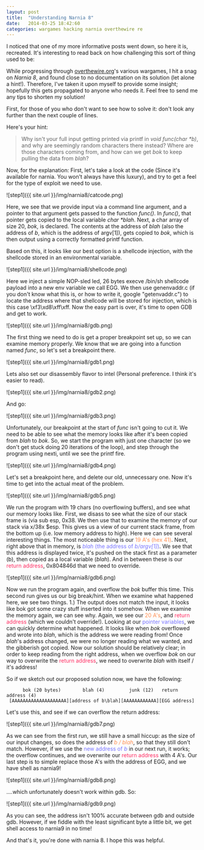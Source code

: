```yaml
---
layout: post
title:  "Understanding Narnia 8"
date:   2014-03-25 18:42:60
categories: wargames hacking narnia overthewire re
---
```

I noticed that one of my more informative posts went down, so here it is, recreated. It's interesting to read back on how challenging this sort of thing used to be:

While progressing through [overthewire.org](overthewire.org)'s various wargames, I hit a snag on *Narnia 8*, and found close to no documentation on its solution (let alone a hint!). Therefore, I've taken it upon myself to provide some insight; hopefully this gets propagated to anyone who needs it. Feel free to send me any tips to shorten my solution!

First, for those of you who don't want to see how to solve it: don't look any further than the next couple of lines.

Here's your hint:
> Why isn't your full input getting printed via printf in _void func(char *b)_, and why are seemingly random characters there instead? Where are those characters coming from, and how can we get _bok_ to keep pulling the data from _blah_?

Now, for the explanation: First, let's take a look at the code (Since it's available for narnia. You won't always have this luxury), and try to get a feel for the type of exploit we need to use.

![step1]({{ site.url }}/img/narnia8/catcode.png)

Here, we see that we provide input via a command line argument, and a pointer to that argument gets passed to the function _func()_. In _func()_, that pointer gets copied to the local variable _char *blah_. Next, a char array of size 20, _bok_, is declared. The contents at the address of _blah_ (also the address of _b_, which is the address of argv[1]), gets copied to _bok_, which is then output using a correctly formatted printf function.

Based on this, it looks like our best option is a shellcode injection, with the shellcode stored in an environmental variable.

![step1]({{ site.url }}/img/narnia8/shellcode.png)

Here we inject a simple NOP-sled led, 26 bytes execve /bin/sh shellcode payload into a new env variable we call EGG. We then use genenvaddr.c (if you don't know what this is, or how to write it, google "getenvaddr.c") to locate the address where that shellcode will be stored for injection, which is this case \xf3\xd8\xff\xff. Now the easy part is over, it's time to open GDB and get to work.

![step1]({{ site.url }}/img/narnia8/gdb.png)

The first thing we need to do is get a proper breakpoint set up, so we can examine memory properly. We know that we are going into a function named _func_, so let's set a breakpoint there.

![step1]({{ site.url }}/img/narnia8/gdb1.png)

Lets also set our disassembly flavor to intel (Personal preference. I think it's easier to read).

![step1]({{ site.url }}/img/narnia8/gdb2.png)

And go:

![step1]({{ site.url }}/img/narnia8/gdb3.png)

Unfortunately, our breakpoint at the start of _func_ isn't going to cut it. We need to be able to see what the memory looks like after it's been copied from _blah_ to _bok_. So, we start the program with just one character (so we don't get stuck doing 20 iterations of the loop), and step through the program using nexti, until we see the printf fire.

![step1]({{ site.url }}/img/narnia8/gdb4.png)

Let's set a breakpoint here, and delete our old, unnecessary one. Now it's time to get into the actual meat of the problem.

![step1]({{ site.url }}/img/narnia8/gdb5.png)

We run the program with 19 chars (no overflowing buffers), and see what our memory looks like. First, we disass to see what the size of our stack frame is (via sub esp, 0x38. We then use that to examine the memory of our stack via x/38x $esp. This gives us a view of our current stack frame, from the bottom up (i.e. low memory address to high). Here we can see several interesting things. The most noticeable thing is our <span style="color: #ff8e51">19 A's (hex 41)</span>. Next, right above that in memory, is <span style="color:#7975FF">_blah_ (the address of _b/argv[1]_)</span>. We see that this address is displayed twice, it's pushed on the stack first as a parameter (b), then copied as a local variable (_blah_). And in between these is our <span style="color: #ff2d62">return address</span>, 0x804846d that we need to override.

![step1]({{ site.url }}/img/narnia8/gdb6.png)

Now we run the program again, and overflow the _bok_ buffer this time. This second run gives us our big break/hint. When we examine what happened here, we see two things. 1.) The output does not match the input, it looks like bok got some crazy stuff inserted into it somehow. When we examine the memory again, we can see why. Again, we see our <span style="color: #ff8e51">20 A's</span>, and <span style="color: #ff2d62">return address</span> (which we couldn't override!). Looking at our <span style="color:#7975FF">pointer variables</span>, we can quickly determine what happened. It looks like when _bok_ overflowed and wrote into _blah_, which is the address we were reading from! Once _blah_'s address changed, we were no longer reading what we wanted, and the gibberish got copied. Now our solution should be relatively clear; in order to keep reading from the right address, when we overflow _bok_ on our way to overwrite the <span style="color: #ff2d62">return address</span>, we need to overwrite _blah_ with itself / it's address!

So if we sketch out our proposed solution now, we have the following:

          bok (20 bytes)        blah (4)         junk (12)   return address (4)
     [AAAAAAAAAAAAAAAAAAAA][address of b\blah][AAAAAAAAAAAA][EGG address]

Let's use this, and see if we can overflow the return address:

![step1]({{ site.url }}/img/narnia8/gdb7.png)

As we can see from the first run, we still have a small hiccup: as the size of our input changes, so does the address of <span style="color: #ff8e51">_b / blah_</span>, so that they still don't match. However, if we use the <span style="color:#7975FF">new address of _b_</span> in our next run, it works; the overflow continues, and we overwrite our <span style="color: #ff2d62">return address</span> with 4 A's. Our last step is to simple replace those A's with the address of EGG, and we have shell as narnia9!

![step1]({{ site.url }}/img/narnia8/gdb8.png)

....which unfortunately doesn't work within gdb. So:

![step1]({{ site.url }}/img/narnia8/gdb9.png)

As you can see, the address isn't 100% accurate between gdb and outside gdb. However, if we fiddle with the least significant byte a little bit, we get shell access to narnia9 in no time!

And that's it, you're done with narnia 8. I hope this was helpful.

